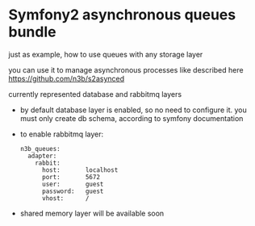 # Symfony2 asynchronous queues bundle

just as example, how to use queues with any storage layer

you can use it to manage asynchronous processes like described here https://github.com/n3b/s2asynced

currently represented database and rabbitmq layers

 * by default database layer is enabled, so no need to configure it. you must only create db schema, according to symfony documentation

 * to enable rabbitmq layer:

   ```
   n3b_queues:
     adapter:
       rabbit:
         host:       localhost
         port:       5672
         user:       guest
         password:   guest
         vhost:      /
   ```

 * shared memory layer will be available soon
